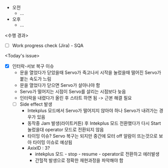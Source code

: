 - 오전
	- ...
- 오후
	- ...

<수행 경과>
- [ ] Work progress check (Jira) - SQA

<Today's issue>
- [x] 인터락-서보 복구 이슈
	- 문을 열었다가 닫았을때 Servo가 죽고나서 시작을 눌렀을때 떨어진 Servo가 붙는 속도가 느림
	- 문을 열었다가 닫으면 Servo가 살아나야 함
	- Servo가 떨어지는 시점이 Servo를 살리는 시점보다 늦음
	- 인터락을 내렸다가 올린 후 스타트 하면 됨 -> 근본 해결 필요
	- [ ] Side effect 발생
		- Intekplus 모드에서 Servo가 떨어지지 않아야 하나 Servo가 내려가는 경우가 있음
		- 동작중 Jam 발생(라이트커튼) 후 Intekplus 모드 전환했다가 다시 Start 눌렀을대 operator 모드로 전환되지 않음
		- 타이밍 이슈? Servo 복구는 되지만 중간에 모터 off 알람이 뜨는것으로 보아 타이밍 이슈로 예상됨
		- AxixID : 3?
			- intekplus 모드 - stop - resume - operator로 전환하고 에러발생
			- 간헐적 발생으로 정확한 재현과정을 파악해야 함